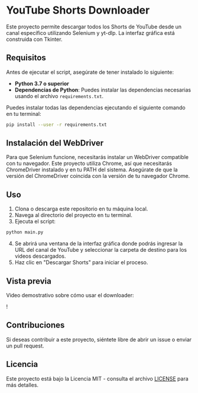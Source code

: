 # YouTube Shorts Downloader

Este proyecto permite descargar todos los Shorts de YouTube desde un canal específico utilizando Selenium y yt-dlp. La interfaz gráfica está construida con Tkinter.

## Requisitos

Antes de ejecutar el script, asegúrate de tener instalado lo siguiente:

- **Python 3.7 o superior**
- **Dependencias de Python**: Puedes instalar las dependencias necesarias usando el archivo `requirements.txt`.

Puedes instalar todas las dependencias ejecutando el siguiente comando en tu terminal:

```bash
pip install --user -r requirements.txt
```

## Instalación del WebDriver

Para que Selenium funcione, necesitarás instalar un WebDriver compatible con tu navegador. Este proyecto utiliza Chrome, así que necesitarás ChromeDriver instalado y en tu PATH del sistema. Asegúrate de que la versión del ChromeDriver coincida con la versión de tu navegador Chrome.

## Uso

1. Clona o descarga este repositorio en tu máquina local.
2. Navega al directorio del proyecto en tu terminal.
3. Ejecuta el script:

```bash
python main.py
```

4. Se abrirá una ventana de la interfaz gráfica donde podrás ingresar la URL del canal de YouTube y seleccionar la carpeta de destino para los videos descargados. 
5. Haz clic en "Descargar Shorts" para iniciar el proceso.

## Vista previa

Video demostrativo sobre cómo usar el downloader:

!

## Contribuciones

Si deseas contribuir a este proyecto, siéntete libre de abrir un issue o enviar un pull request.

## Licencia

Este proyecto está bajo la Licencia MIT - consulta el archivo [LICENSE](LICENSE) para más detalles.